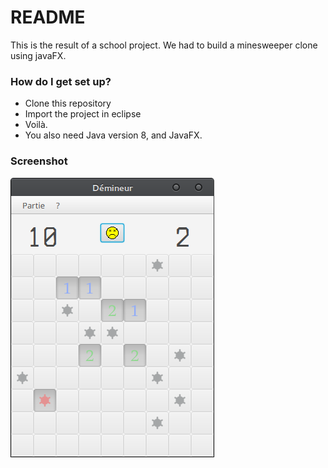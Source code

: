 # README #

This is the result of a school project. We had to build a minesweeper clone using javaFX.

### How do I get set up? ###

* Clone this repository
* Import the project in eclipse
* Voilà.
* You also need Java version 8, and JavaFX.

### Screenshot ###

![Minesweeper Screenshot](screenshot.png "Minesweeper screenshot")
